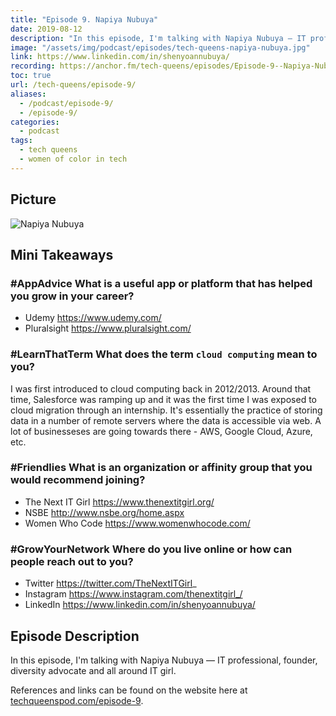 ```yaml
---
title: "Episode 9. Napiya Nubuya"
date: 2019-08-12
description: "In this episode, I'm talking with Napiya Nubuya — IT professional, founder, diversity advocate and all around IT girl."
image: "/assets/img/podcast/episodes/tech-queens-napiya-nubuya.jpg"
link: https://www.linkedin.com/in/shenyoannubuya/
recording: https://anchor.fm/tech-queens/episodes/Episode-9--Napiya-Nubuya-e4u32v
toc: true
url: /tech-queens/episode-9/
aliases:
  - /podcast/episode-9/
  - /episode-9/
categories:
  - podcast
tags:
  - tech queens
  - women of color in tech
---
```


<!-- ## Recording -->

## Picture

![Napiya Nubuya](https://i.imgur.com/5ANF5x6.jpg)

## Mini Takeaways

### **#AppAdvice** What is a useful app or platform that has helped you grow in your career?

- Udemy https://www.udemy.com/
- Pluralsight https://www.pluralsight.com/

### **#LearnThatTerm** What does the term `cloud computing` mean to you?

I was first introduced to cloud computing back in 2012/2013. Around that time, Salesforce was ramping up and it was the first time I was exposed to cloud migration through an internship. It's essentially the practice of storing data in a number of remote servers where the data is accessible via web. A lot of businesseses are going towards there - AWS, Google Cloud, Azure, etc.

### **#Friendlies** What is an organization or affinity group that you would recommend joining?

- The Next IT Girl https://www.thenextitgirl.org/
- NSBE http://www.nsbe.org/home.aspx
- Women Who Code https://www.womenwhocode.com/

### **#GrowYourNetwork** Where do you live online or how can people reach out to you?

- Twitter https://twitter.com/TheNextITGirl_
- Instagram https://www.instagram.com/thenextitgirl_/
- LinkedIn https://www.linkedin.com/in/shenyoannubuya/

## Episode Description

In this episode, I'm talking with Napiya Nubuya — IT professional, founder, diversity advocate and all around IT girl.

References and links can be found on the website here at [techqueenspod.com/episode-9](https://techqueenspod.com/episode-9).
